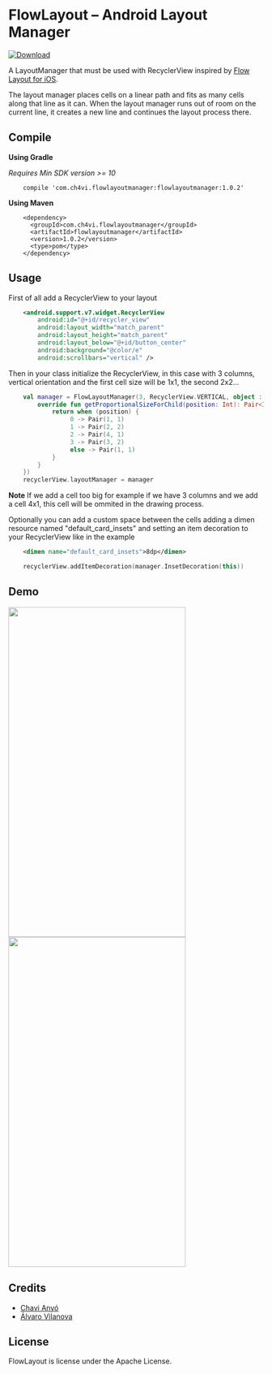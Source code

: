FlowLayout – Android Layout Manager
===================================

[ ![Download](https://api.bintray.com/packages/ch4vi/maven/flowlayout/images/download.svg) ](https://bintray.com/ch4vi/maven/flowlayout/_latestVersion)

A LayoutManager that must be used with RecyclerView inspired by [Flow Layout for iOS](https://developer.apple.com/library/ios/documentation/WindowsViews/Conceptual/CollectionViewPGforIOS/UsingtheFlowLayout/UsingtheFlowLayout.html).

The layout manager places cells on a linear path and fits as many cells along
that line as it can. When the layout manager runs out of room on the current
line, it creates a new line and continues the layout process there.

## Compile ##

**Using Gradle**

_Requires Min SDK version >= 10_

```
    compile 'com.ch4vi.flowlayoutmanager:flowlayoutmanager:1.0.2'
```

**Using Maven**
```
    <dependency>
      <groupId>com.ch4vi.flowlayoutmanager</groupId>
      <artifactId>flowlayoutmanager</artifactId>
      <version>1.0.2</version>
      <type>pom</type>
    </dependency>
```


## Usage ##
First of all add a RecyclerView to your layout
```xml
    <android.support.v7.widget.RecyclerView
        android:id="@+id/recycler_view"
        android:layout_width="match_parent"
        android:layout_height="match_parent"
        android:layout_below="@+id/button_center"
        android:background="@color/e"
        android:scrollbars="vertical" />
```

Then in your class initialize the RecyclerView, in this case with 3 columns,
vertical orientation and the first cell size will be 1x1, the second 2x2...
```kotlin
    val manager = FlowLayoutManager(3, RecyclerView.VERTICAL, object : FlowLayoutManager.Interface {
        override fun getProportionalSizeForChild(position: Int): Pair<Int, Int> {
            return when (position) {
                 0 -> Pair(1, 1)
                 1 -> Pair(2, 2)
                 2 -> Pair(4, 1)
                 3 -> Pair(3, 2)
                 else -> Pair(1, 1)
            }
        }
    })
    recyclerView.layoutManager = manager
```

**Note** If we add a cell too big for example if we have 3 columns and 
we add a cell 4x1, this cell will be ommited in the drawing process.
    
Optionally you can add a custom space between the cells adding a dimen resource
named "default_card_insets" and setting an item decoration to your RecyclerView
like in the example
```xml
    <dimen name="default_card_insets">8dp</dimen>
```
```kotlin
    recyclerView.addItemDecoration(manager.InsetDecoration(this))
```


## Demo ##
<img src="https://raw.githubusercontent.com/ch4vi/FlowLayout/master/snapshots/vertical.gif" width="350" height="650">
<img src="https://raw.githubusercontent.com/ch4vi/FlowLayout/master/snapshots/horizontal.gif" width="350" height="650">

## Credits ##
   * [Chavi Anyó](https://github.com/ch4vi)
   * [Álvaro Vilanova](https://github.com/alvivi)

## License ##
FlowLayout is license under the Apache License.

